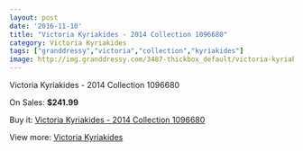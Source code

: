 ```yaml
---
layout: post
date: '2016-11-10'
title: "Victoria Kyriakides - 2014 Collection 1096680"
category: Victoria Kyriakides
tags: ["granddressy","victoria","collection","kyriakides"]
image: http://img.granddressy.com/3487-thickbox_default/victoria-kyriakides-2014-collection-1096680.jpg
---
```

Victoria Kyriakides - 2014 Collection 1096680

On Sales: **$241.99**
<a href="https://www.granddressy.com/en/victoria-kyriakides/2906-victoria-kyriakides-2014-collection-1096680.html"><amp-img layout="responsive" width="600" height="600" src="//img.granddressy.com/3487-thickbox_default/victoria-kyriakides-2014-collection-1096680.jpg" alt="Victoria Kyriakides - 2014 Collection 1096680 0" /></a>

Buy it: [Victoria Kyriakides - 2014 Collection 1096680](https://www.granddressy.com/en/victoria-kyriakides/2906-victoria-kyriakides-2014-collection-1096680.html "Victoria Kyriakides - 2014 Collection 1096680")

View more: [Victoria Kyriakides](https://www.granddressy.com/en/101-victoria-kyriakides "Victoria Kyriakides")